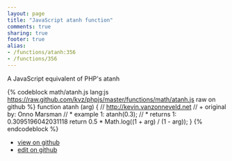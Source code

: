 ```yaml
---
layout: page
title: "JavaScript atanh function"
comments: true
sharing: true
footer: true
alias:
- /functions/atanh:356
- /functions/356
---
```

A JavaScript equivalent of PHP's atanh

{% codeblock math/atanh.js lang:js https://raw.github.com/kvz/phpjs/master/functions/math/atanh.js raw on github %}
function atanh (arg) {
    // http://kevin.vanzonneveld.net
    // +   original by: Onno Marsman
    // *     example 1: atanh(0.3);
    // *     returns 1: 0.3095196042031118
    return 0.5 * Math.log((1 + arg) / (1 - arg));
}
{% endcodeblock %}

 - [view on github](https://github.com/kvz/phpjs/blob/master/functions/math/atanh.js)
 - [edit on github](https://github.com/kvz/phpjs/edit/master/functions/math/atanh.js)
